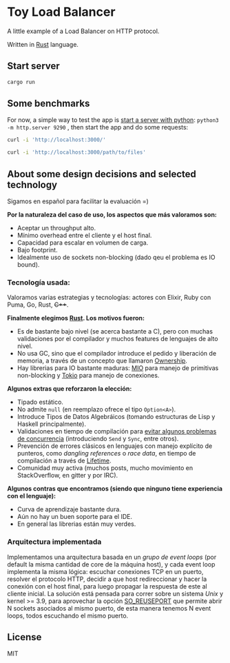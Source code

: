 Toy Load Balancer
=================================
A little example of a Load Balancer on HTTP protocol.

Written in [Rust] language.

## Start server

```bash
cargo run
```

## Some benchmarks

For now, a simple way to test the app is [start a server with python](https://docs.python.org/3/library/http.server.html): `python3 -m http.server 9290` , then start the app and do some requests:

```bash
curl -i 'http://localhost:3000/'

curl -i 'http://localhost:3000/path/to/files'
```

## About some design decisions and selected technology
Sigamos en español para facilitar la evaluación =)

**Por la naturaleza del caso de uso, los aspectos que más valoramos son:**
- Aceptar un throughput alto.
- Mínimo overhead entre el cliente y el host final.
- Capacidad para escalar en volumen de carga.
- Bajo footprint.
- Idealmente uso de sockets non-blocking (dado qeu el problema es IO bound).


### Tecnología usada:

Valoramos varias estrategias y tecnologías: actores con Elixir, Ruby con Puma, Go, Rust, ~~C++~~.

**Finalmente elegimos [Rust]. Los motivos fueron:**

- Es de bastante bajo nivel (se acerca bastante a C), pero con muchas validaciones por el compilador y muchos features de lenguajes de alto nivel.
- No usa GC, sino que el compilador introduce el pedido y liberación de memoria, a través de un concepto que llamaron [Ownership].
- Hay librerias para IO bastante maduras: [MIO] para manejo de primitivas non-blocking y [Tokio] para manejo de conexiones.

**Algunos extras que reforzaron la elección:**
- Tipado estático.
- No admite `null` (en reemplazo ofrece el tipo `Option<A>`).
- Introduce Tipos de Datos Algebráicos (tomando estructuras de Lisp y Haskell principalmente).
- Validaciones en tiempo de compilación para [evitar algunos problemas de concurrencia](https://doc.rust-lang.org/book/second-edition/ch16-00-concurrency.html) (introduciendo `Send` y `Sync`, entre otros).
- Prevención de errores clásicos en lenguajes con manejo explícito de punteros, como _dangling references_ o _race data_, en tiempo de compilación a través de [Lifetime].
- Comunidad muy activa (muchos posts, mucho movimiento en StackOverflow, en gitter y por IRC).

**Algunos contras que encontramos (siendo que ninguno tiene experiencia con el lenguaje):**
- Curva de aprendizaje bastante dura.
- Aún no hay un buen soporte para el IDE.
- En general las librerias están muy verdes.

### Arquitectura implementada

Implementamos una arquitectura basada en un _grupo de event loops_ (por default la misma cantidad de core de la máquina host), y cada event loop implementa la misma lógica: escuchar conexiones TCP en un puerto, resolver el protocolo HTTP, decidir a que host redireccionar y hacer la conexión con el host final, para luego propagar la respuesta de este al cliente inicial. La solución está pensada para correr sobre un sistema _Unix_ y kernel >= 3.9, para aprovechar la opción [SO_REUSEPORT] que permite abrir N sockets asociados al mismo puerto, de esta manera tenemos N event loops, todos escuchando el mismo puerto.

## License

MIT

[Ownership]:https://doc.rust-lang.org/book/second-edition/ch04-00-understanding-ownership.html
[Lifetime]:https://doc.rust-lang.org/book/second-edition/ch10-03-lifetime-syntax.html
[MIO]:https://github.com/carllerche/mio
[Tokio]:https://github.com/tokio-rs/tokio-core
[Rust]:https://www.rust-lang.org/en-US/index.html
[SO_REUSEPORT]:https://lwn.net/Articles/542629/
